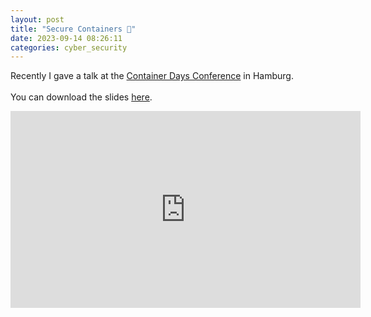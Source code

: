 ```yaml
---
layout: post
title: "Secure Containers 🚢"
date: 2023-09-14 08:26:11
categories: cyber_security
---
```


Recently I gave a talk at the <a target="_blank" href="https://www.containerdays.io/">Container Days Conference</a> in Hamburg.
<br><br>You can download the slides <a href="/assets/cds_slides.pdf" target=_blank>here</a>.

<iframe width="560" height="315" src="https://www.youtube.com/embed/7MdSURvtcNQ?si=FS6MdZqwJDLezhu_" title="Secure Containers" frameborder="0" allow="accelerometer; autoplay; clipboard-write; encrypted-media; gyroscope; picture-in-picture; web-share" allowfullscreen></iframe>
<!--
<div style="margin: 0 100px 0 40px">
    <a href="/assets/cds_slides.pdf" target=_blank><img src="/images/me/me1.jpg"></a>
</div> -->
